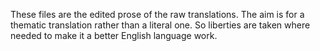 These files are the edited prose of the raw translations. The aim is for a thematic translation rather than a literal one. So liberties are taken where needed to make it a better English language work.
